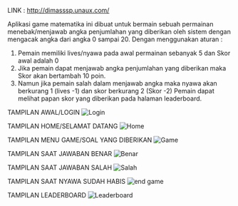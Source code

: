 LINK : http://dimasssp.unaux.com/ 

Aplikasi game matematika ini dibuat untuk bermain sebuah permainan menebak/menjawab angka penjumlahan yang diberikan oleh sistem dengan mengacak angka dari angka 0 sampai 20.
Dengan menggunakan aturan :
1. Pemain memiliki lives/nyawa pada awal permainan sebanyak 5 dan Skor awal adalah 0
2. Jika pemain dapat menjawab angka penjumlahan yang diberikan maka Skor akan bertambah 10 poin.
3. Namun jika pemain salah dalam menjawab angka maka nyawa akan berkurang 1 (lives -1) dan skor berkurang 2 (Skor -2)
Pemain dapat melihat papan skor yang diberikan pada halaman leaderboard.

TAMPILAN AWAL/LOGIN
![Login](https://user-images.githubusercontent.com/71250681/117528822-61112680-affe-11eb-8cbf-6d9831dc79f5.PNG)

TAMPILAN HOME/SELAMAT DATANG
![Home](https://user-images.githubusercontent.com/71250681/117528844-7ab26e00-affe-11eb-8fd4-50355485bd59.PNG)

TAMPILAN MENU GAME/SOAL YANG DIBERIKAN
![Game](https://user-images.githubusercontent.com/71250681/117528897-afbec080-affe-11eb-80f0-e0c5831c2a5f.PNG)

TAMPILAN SAAT JAWABAN BENAR
![Benar](https://user-images.githubusercontent.com/71250681/117528909-bf3e0980-affe-11eb-8dd0-14008cc212fc.PNG)

TAMPILAN SAAT JAWABAN SALAH
![Salah](https://user-images.githubusercontent.com/71250681/117528917-c9f89e80-affe-11eb-9199-1eab337f4859.PNG)

TAMPILAN SAAT NYAWA SUDAH HABIS
![end game](https://user-images.githubusercontent.com/71250681/117528928-d67cf700-affe-11eb-84f2-eaa9fed8b78c.PNG)

TAMPILAN LEADERBOARD
![Leaderboard](https://user-images.githubusercontent.com/71250681/117528940-e1378c00-affe-11eb-80c3-fa11c5ada658.PNG)



